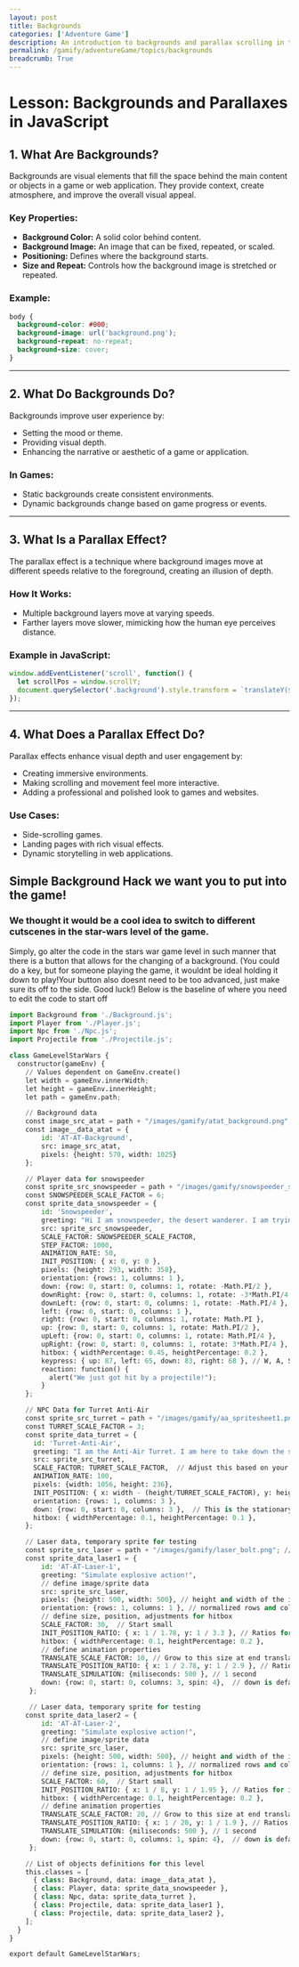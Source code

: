 ```yaml
---
layout: post
title: Backgrounds
categories: ['Adventure Game']
description: An introduction to backgrounds and parallax scrolling in the adventure game.
permalink: /gamify/adventureGame/topics/backgrounds
breadcrumb: True
---
```


# Lesson: Backgrounds and Parallaxes in JavaScript

## 1. What Are Backgrounds?

Backgrounds are visual elements that fill the space behind the main content or objects in a game or web application. They provide context, create atmosphere, and improve the overall visual appeal.

### Key Properties:
- **Background Color:** A solid color behind content.
- **Background Image:** An image that can be fixed, repeated, or scaled.
- **Positioning:** Defines where the background starts.
- **Size and Repeat:** Controls how the background image is stretched or repeated.

### Example:
```css
body {
  background-color: #000;
  background-image: url('background.png');
  background-repeat: no-repeat;
  background-size: cover;
}
```

---

## 2. What Do Backgrounds Do?

Backgrounds improve user experience by:
- Setting the mood or theme.
- Providing visual depth.
- Enhancing the narrative or aesthetic of a game or application.

### In Games:
- Static backgrounds create consistent environments.
- Dynamic backgrounds change based on game progress or events.

---

## 3. What Is a Parallax Effect?

The parallax effect is a technique where background images move at different speeds relative to the foreground, creating an illusion of depth.

### How It Works:
- Multiple background layers move at varying speeds.
- Farther layers move slower, mimicking how the human eye perceives distance.

### Example in JavaScript:
```javascript
window.addEventListener('scroll', function() {
  let scrollPos = window.scrollY;
  document.querySelector('.background').style.transform = `translateY(${scrollPos * 0.5}px)`;
});
```

---

## 4. What Does a Parallax Effect Do?

Parallax effects enhance visual depth and user engagement by:
- Creating immersive environments.
- Making scrolling and movement feel more interactive.
- Adding a professional and polished look to games and websites.

### Use Cases:
- Side-scrolling games.
- Landing pages with rich visual effects.
- Dynamic storytelling in web applications.


## Simple Background Hack we want you to put into the game!
### We thought it would be a cool idea to switch to different cutscenes in the star-wars level of the game. 
Simply, go alter the code in the stars war game level in such manner that there is a button that allows for the changing of a background. (You could do a key, but for someone playing the game, it wouldnt be ideal holding it down to play!Your button also doesnt need to be too advanced, just make sure its off to the side. Good luck!)
Below is the baseline of where you need to edit the code to start off


```python
import Background from './Background.js';
import Player from './Player.js';
import Npc from './Npc.js';
import Projectile from './Projectile.js';

class GameLevelStarWars {
  constructor(gameEnv) {
    // Values dependent on GameEnv.create()
    let width = gameEnv.innerWidth;
    let height = gameEnv.innerHeight;
    let path = gameEnv.path;

    // Background data
    const image_src_atat = path + "/images/gamify/atat_background.png"; // be sure to include the path
    const image__data_atat = {
        id: 'AT-AT-Background',
        src: image_src_atat,
        pixels: {height: 570, width: 1025}
    };

    // Player data for snowspeeder
    const sprite_src_snowspeeder = path + "/images/gamify/snowspeeder_sprite2.png"; // be sure to include the path
    const SNOWSPEEDER_SCALE_FACTOR = 6;
    const sprite_data_snowspeeder = {
        id: 'Snowspeeder',
        greeting: "Hi I am snowspeeder, the desert wanderer. I am trying to take donwn the empire's AT-ATs!",
        src: sprite_src_snowspeeder,
        SCALE_FACTOR: SNOWSPEEDER_SCALE_FACTOR,
        STEP_FACTOR: 1000,
        ANIMATION_RATE: 50,
        INIT_POSITION: { x: 0, y: 0 }, 
        pixels: {height: 293, width: 358},
        orientation: {rows: 1, columns: 1 },
        down: {row: 0, start: 0, columns: 1, rotate: -Math.PI/2 },
        downRight: {row: 0, start: 0, columns: 1, rotate: -3*Math.PI/4 },
        downLeft: {row: 0, start: 0, columns: 1, rotate: -Math.PI/4 },
        left: {row: 0, start: 0, columns: 1 },
        right: {row: 0, start: 0, columns: 1, rotate: Math.PI },
        up: {row: 0, start: 0, columns: 1, rotate: Math.PI/2 },
        upLeft: {row: 0, start: 0, columns: 1, rotate: Math.PI/4 },
        upRight: {row: 0, start: 0, columns: 1, rotate: 3*Math.PI/4 },
        hitbox: { widthPercentage: 0.45, heightPercentage: 0.2 },
        keypress: { up: 87, left: 65, down: 83, right: 68 }, // W, A, S, D
        reaction: function() {
          alert("We just got hit by a projectile!");
        }
    };

    // NPC Data for Turret Anti-Air
    const sprite_src_turret = path + "/images/gamify/aa_spritesheet1.png"; // be sure to include the path
    const TURRET_SCALE_FACTOR = 3;
    const sprite_data_turret = {
      id: 'Turret-Anti-Air',
      greeting: "I am the Anti-Air Turret. I am here to take down the snowspeeder!",
      src: sprite_src_turret,
      SCALE_FACTOR: TURRET_SCALE_FACTOR,  // Adjust this based on your scaling needs
      ANIMATION_RATE: 100,
      pixels: {width: 1056, height: 236},
      INIT_POSITION: { x: width - (height/TURRET_SCALE_FACTOR), y: height - .82*(height/TURRET_SCALE_FACTOR) }, 
      orientation: {rows: 1, columns: 3 },
      down: {row: 0, start: 0, columns: 3 },  // This is the stationary npc, down is default 
      hitbox: { widthPercentage: 0.1, heightPercentage: 0.1 },
    };

    // Laser data, temporary sprite for testing
    const sprite_src_laser = path + "/images/gamify/laser_bolt.png"; // be sure to include the path
    const sprite_data_laser1 = {
        id: 'AT-AT-Laser-1',
        greeting: "Simulate explosive action!",
        // define image/sprite data
        src: sprite_src_laser,
        pixels: {height: 500, width: 500}, // height and width of the image
        orientation: {rows: 1, columns: 1 }, // normalized rows and columns in the sprite
        // define size, position, adjustments for hitbox
        SCALE_FACTOR: 30,  // Start small
        INIT_POSITION_RATIO: { x: 1 / 1.78, y: 1 / 3.3 }, // Ratios for initial position
        hitbox: { widthPercentage: 0.1, heightPercentage: 0.2 },
        // define animation properties
        TRANSLATE_SCALE_FACTOR: 10, // Grow to this size at end translation
        TRANSLATE_POSITION_RATIO: { x: 1 / 2.78, y: 1 / 2.9 }, // Ratios for translate position
        TRANSLATE_SIMULATION: {miliseconds: 500 }, // 1 second
        down: {row: 0, start: 0, columns: 3, spin: 4},  // down is default
     };

     // Laser data, temporary sprite for testing
    const sprite_data_laser2 = {
        id: 'AT-AT-Laser-2',
        greeting: "Simulate explosive action!",
        // define image/sprite data
        src: sprite_src_laser,
        pixels: {height: 500, width: 500}, // height and width of the image
        orientation: {rows: 1, columns: 1 }, // normalized rows and columns in the sprite
        // define size, position, adjustments for hitbox
        SCALE_FACTOR: 60,  // Start small 
        INIT_POSITION_RATIO: { x: 1 / 8, y: 1 / 1.95 }, // Ratios for initial position
        hitbox: { widthPercentage: 0.1, heightPercentage: 0.2 },
        // define animation properties
        TRANSLATE_SCALE_FACTOR: 20, // Grow to this size at end translation
        TRANSLATE_POSITION_RATIO: { x: 1 / 20, y: 1 / 1.9 }, // Ratios for translate position
        TRANSLATE_SIMULATION: {miliseconds: 500 }, // 1 second
        down: {row: 0, start: 0, columns: 1, spin: 4},  // down is default
     };

    // List of objects definitions for this level
    this.classes = [
      { class: Background, data: image__data_atat },
      { class: Player, data: sprite_data_snowspeeder },
      { class: Npc, data: sprite_data_turret },
      { class: Projectile, data: sprite_data_laser1 },
      { class: Projectile, data: sprite_data_laser2 },
    ];
  }
}

export default GameLevelStarWars;
```
